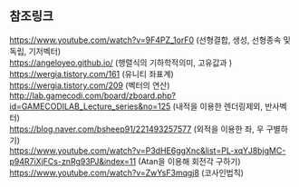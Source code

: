 ## 참조링크

https://www.youtube.com/watch?v=9F4PZ_1orF0 (선형결합, 생성, 선형종속 및 독립, 기저벡터)<br>
https://angeloyeo.github.io/ (행렬식의 기하학적의미, 고유값과 )<br>
https://wergia.tistory.com/161 (유니티 좌표계)<br>
https://wergia.tistory.com/209 (벡터의 연산)<br>
http://lab.gamecodi.com/board/zboard.php?id=GAMECODILAB_Lecture_series&no=125 (내적을 이용한 렌더링제외, 반사벡터) <br>
https://blog.naver.com/bsheep91/221493257577 (외적을 이용한 좌, 우 구별하기) <br>
https://www.youtube.com/watch?v=P3dHE6ggXnc&list=PL-xqYJ8bjgMC-p94R7iXjFCs-znRg93PJ&index=11 (Atan을 이용해 회전각 구하기) <br>
https://www.youtube.com/watch?v=ZwYsF3mqgj8 (코사인법칙) <br>
